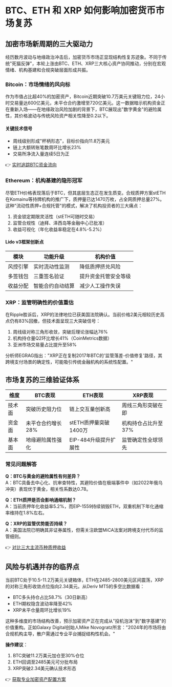 # BTC、ETH 和 XRP 如何影响加密货币市场复苏  

## 加密市场新周期的三大驱动力  

经历数月波动与地缘政治冲击后，加密货币市场正显现结构性复苏迹象。不同于传统"死猫反弹"，本轮上涨由BTC、ETH、XRP三大核心资产协同推动，分别在宏观情绪、机构基建和合规突破层面形成共振。  

### Bitcoin：市场情绪的风向标  

作为市值占比超40%的加密资产，Bitcoin近期突破10.7万美元关键阻力位，24小时交易量达600亿美元，未平仓合约激增至720亿美元。这一数据暗示机构资金正在重新入场——在地缘政治风险加剧的背景下，BTC展现出"数字黄金"的避险属性，其价格波动与传统风险资产相关性降至0.2以下。  

#### 关键技术信号  
- 周线级别形成"杯柄形态"，目标价指向11.8万美元  
- 链上大额转账笔数周环比增长23%  
- 交易所净流入量连续5日为正  

👉 [实时追踪BTC资金流向](https://bit.ly/okx_welcome)  

### Ethereum：机构基建的隐形冠军  

尽管ETH价格表现落后于BTC，但其底层生态正在发生质变。合规质押方案stETH在Komainu等持牌机构的推广下，质押量已达1470万枚，占全网质押总量27%。这种"流动性质押+合规托管"的模式，解决了机构投资者的三大痛点：  
1. 资金锁定期限灵活性（stETH可随时交易）  
2. 监管合规性（迪拜、泽西岛等金融中心已批准）  
3. 收益可视化（年化收益率稳定在4.8%-5.2%）  

#### Lido v3框架创新点  
| 模块          | 功能升级                  | 机构价值               |  
|---------------|---------------------------|------------------------|  
| 风控引擎      | 实时流动性监测            | 降低质押挤兑风险       |  
| 多签钱包      | 三重签名验证              | 提升资金托管安全等级   |  
| 收益分配      | 智能合约自动结算          | 减少人工操作失误       |  

### XRP：监管明确性的价值重估  

在Ripple胜诉后，XRP的法律地位已获美国法院确认。当前价格2美元相较历史高点仍有83%回撤，但技术面呈现三大突破信号：  
1. 周线级对称三角形收敛，突破后理论涨幅达76%  
2. 机构持仓量Q2环比增长41%（CoinMetrics数据）  
3. 亚洲市场交易量占比提升至58%  

分析师EGRAG指出："XRP正在复制2017年BTC的'监管落差-价值修复'路径，其跨境支付场景的确定性，可能吸引传统金融机构的系统性配置。"  

## 市场复苏的三维验证体系  

| 维度       | BTC表现                | ETH表现                | XRP表现                |  
|------------|------------------------|------------------------|------------------------|  
| 技术面     | 突破历史阻力位         | 链上交互量创新高       | 周线三角形突破在即     |  
| 资金面     | 未平仓合约增长28%      | stETH质押量突破1400万  | 机构持仓占比升至37%    |  
| 基本面     | 地缘避险属性强化       | EIP-484升级提升扩展性  | 监管确定性全球领先     |  

### 常见问题解答  

**Q：BTC与黄金的避险属性有何差异？**  
A：BTC具备去中心化、抗审查特性，其避险价值在极端事件中（如2022年俄乌冲突）表现优于黄金，相关性系数达0.78。  

**Q：ETH质押是否会影响通缩机制？**  
A：当前质押年化收益率5.2%，而EIP-1559持续销毁ETH，双重机制下年化通缩率维持在1.8%左右。  

**Q：XRP的监管优势能否持续？**  
A：美国法院已明确其非证券属性，但需关注欧盟MiCA法案对跨境支付代币的监管细则。  

👉 [对比三大主流币种质押收益](https://bit.ly/okx_welcome)  

## 风险与机遇并存的临界点  

当前BTC处于10.5-11.2万美元关键箱体，ETH在2485-2800美元区间震荡，XRP的对称三角形收敛点位指向2.34美元。从Deriv MT5的多空比数据看：  
- BTC多头持仓占比58.7%（30日新高）  
- ETH期权隐含波动率降至42%  
- XRP未平仓量周环比增长19%  

这种多维度的市场结构改善，预示加密资产正在完成从"投机泡沫"到"数字基建"的价值重构。正如Galaxy Digital创始人Mike Novogratz所言："2024年的市场将由合规机构主导，散户需通过专业平台捕捉结构性机会。"  

**操作建议**：  
1. BTC突破11.2万美元加仓至30%仓位  
2. ETH回调至2485美元可分批布局  
3. XRP突破2.34美元确认技术形态  

👉 [获取专业加密资产配置方案](https://bit.ly/okx_welcome)